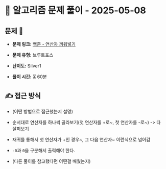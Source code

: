 # 📝 알고리즘 문제 풀이 - 2025-05-08

## 문제 📖

- **문제 링크:** [백준 - 연산자 끼워넣기](https://www.acmicpc.net/problem/14888)

- **문제 유형:** 브루트포스

- **난이도:** Silver1

- **풀이 시간:** ⏳ 60분

## ✍ 접근 방식

- (어떤 방법으로 접근했는지 설명)

- 순서대로 연산자를 하나씩 골라보기(첫 연산자를 +로~, 첫 연산자를 -로~) -> 다 살펴보기
- 재귀를 통해서 첫 연산자가 +인 경우~, 그 다음 연산자~ 이런식으로 넘어감
- `-0`과 `0`을 구분해서 출력해야 한다.

- (다른 풀이를 참고했다면 어떤걸 배웠는지)
